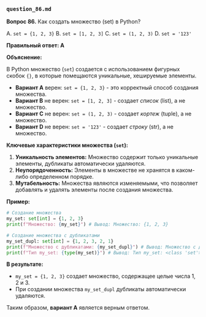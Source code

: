 ### `question_86.md`

**Вопрос 86.** Как создать множество (set) в Python?

A.  `set = {1, 2, 3}`
B.  `set = [1, 2, 3]`
C.  `set = (1, 2, 3)`
D.  `set = '123'`

**Правильный ответ: A**

**Объяснение:**

В Python множество (`set`) создается с использованием фигурных скобок `{}`, в которые помещаются уникальные, хешируемые элементы.

*   **Вариант A** верен:  `set = {1, 2, 3}` - это корректный способ создания множества.
*   **Вариант B** не верен: `set = [1, 2, 3]` - создает *список* (list), а не множество.
*   **Вариант C** не верен: `set = (1, 2, 3)` - создает *кортеж* (tuple), а не множество.
*   **Вариант D** не верен: `set = '123'` - создает *строку* (str), а не множество.

**Ключевые характеристики множества (`set`):**

1.  **Уникальность элементов:** Множество содержит только уникальные элементы, дубликаты автоматически удаляются.
2.  **Неупорядоченность:** Элементы в множестве не хранятся в каком-либо определенном порядке.
3.  **Мутабельность:** Множества являются изменяемыми, что позволяет добавлять и удалять элементы после создания множества.

**Пример:**

```python
# Создание множества
my_set: set[int] = {1, 2, 3}
print(f"Множество: {my_set}") # Вывод: Множество: {1, 2, 3}

# Создание множества с дубликатами
my_set_dupl: set[int] = {1, 2, 3, 2, 1}
print(f"Множество c дубликатами: {my_set_dupl}") # Вывод: Множество c дубликатами: {1, 2, 3}
print(f"Тип my_set: {type(my_set)}") # Вывод: Тип my_set: <class 'set'>
```
**В результате:**

*   `my_set = {1, 2, 3}` создает множество, содержащее целые числа 1, 2 и 3.
*   При создании множества `my_set_dupl` дубликаты автоматически удаляются.

Таким образом, **вариант A** является верным ответом.
